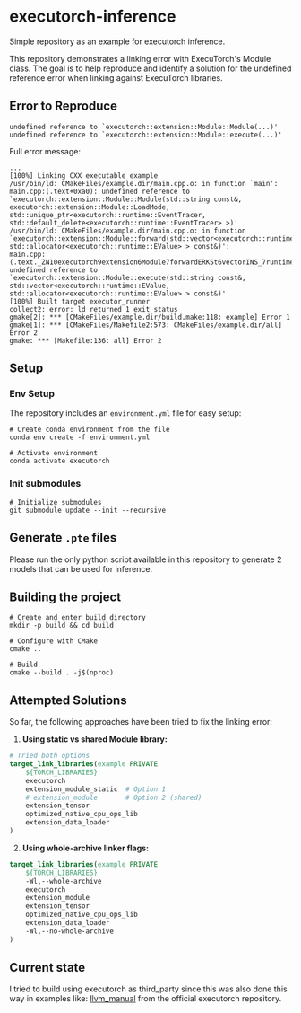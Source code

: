 # executorch-inference
Simple repository as an example for executorch inference.

This repository demonstrates a linking error with ExecuTorch's Module class. The goal is to help reproduce and identify a solution for the undefined reference error when linking against ExecuTorch libraries.

## Error to Reproduce

```
undefined reference to `executorch::extension::Module::Module(...)'
undefined reference to `executorch::extension::Module::execute(...)'
```
Full error message:
```
...
[100%] Linking CXX executable example
/usr/bin/ld: CMakeFiles/example.dir/main.cpp.o: in function `main':
main.cpp:(.text+0xa0): undefined reference to `executorch::extension::Module::Module(std::string const&, executorch::extension::Module::LoadMode, std::unique_ptr<executorch::runtime::EventTracer, std::default_delete<executorch::runtime::EventTracer> >)'
/usr/bin/ld: CMakeFiles/example.dir/main.cpp.o: in function `executorch::extension::Module::forward(std::vector<executorch::runtime::EValue, std::allocator<executorch::runtime::EValue> > const&)':
main.cpp:(.text._ZN10executorch9extension6Module7forwardERKSt6vectorINS_7runtime6EValueESaIS4_EE[_ZN10executorch9extension6Module7forwardERKSt6vectorINS_7runtime6EValueESaIS4_EE]+0x62): undefined reference to `executorch::extension::Module::execute(std::string const&, std::vector<executorch::runtime::EValue, std::allocator<executorch::runtime::EValue> > const&)'
[100%] Built target executor_runner
collect2: error: ld returned 1 exit status
gmake[2]: *** [CMakeFiles/example.dir/build.make:118: example] Error 1
gmake[1]: *** [CMakeFiles/Makefile2:573: CMakeFiles/example.dir/all] Error 2
gmake: *** [Makefile:136: all] Error 2
```

## Setup

### Env Setup 

The repository includes an `environment.yml` file for easy setup:

```
# Create conda environment from the file
conda env create -f environment.yml

# Activate environment
conda activate executorch
```

### Init submodules

```
# Initialize submodules
git submodule update --init --recursive
```

## Generate `.pte` files 
Please run the only python script available in this repository to generate 2 models that can be used for inference.

## Building the project

```
# Create and enter build directory
mkdir -p build && cd build

# Configure with CMake
cmake ..

# Build
cmake --build . -j$(nproc)
```

## Attempted Solutions

So far, the following approaches have been tried to fix the linking error:

1. **Using static vs shared Module library:**
```cmake
# Tried both options
target_link_libraries(example PRIVATE
    ${TORCH_LIBRARIES}
    executorch
    extension_module_static  # Option 1
    # extension_module       # Option 2 (shared)
    extension_tensor
    optimized_native_cpu_ops_lib
    extension_data_loader
)
```
2. **Using whole-archive linker flags:**
```cmake
target_link_libraries(example PRIVATE
    ${TORCH_LIBRARIES}
    -Wl,--whole-archive
    executorch
    extension_module
    extension_tensor
    optimized_native_cpu_ops_lib
    extension_data_loader
    -Wl,--no-whole-archive
)
```

## Current state

I tried to build using executorch as third_party since this was also done this way in examples like: [llvm_manual](https://github.com/pytorch/executorch/tree/main/examples/llm_manual) from the official executorch repository.

